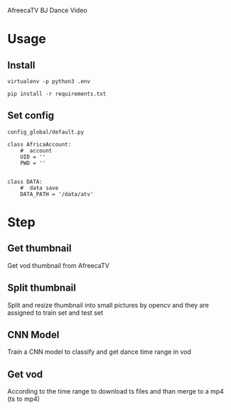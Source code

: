 AfreecaTV BJ Dance Video


# Usage

## Install

```shell
virtualenv -p python3 .env

pip install -r requirements.txt
```

## Set config

`config_global/default.py`

```
class AfricaAccount:
    #  account
    UID = ''
    PWD = ''


class DATA:
    #  data save
    DATA_PATH = '/data/atv'
```


# Step

## Get thumbnail

Get vod thumbnail from AfreecaTV

##  Split thumbnail

Split and resize thumbnail into small pictures by opencv and they are assigned to train set and test set

## CNN Model

Train a CNN model to classify and get dance time range in vod

## Get vod

According to the time range to download ts files and than merge to a mp4 (ts to mp4)


